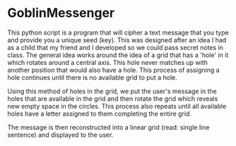 # GoblinMessenger

This python script is a program that will cipher a text message that you type and provide you a unique seed (key). This was designed after an idea I had as a child that my friend and I developed so we could pass secret notes in class. The general idea works around the idea of a grid that has a 'hole' in it which rotates around a central axis. This hole never matches up with another position that would also have a hole. This process of assigning a hole continues until there is no available grid to put a hole.

Using this method of holes in the grid, we put the user's message in the holes that are available in the grid and then rotate the grid which reveals new empty space in the circles. This process also repeats until all available holes have a letter assigned to them completing the entire grid.

The message is then reconstructed into a linear grid (read: single line sentence) and displayed to the user.
